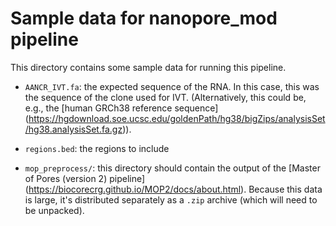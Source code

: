 # Sample data for nanopore_mod pipeline

This directory contains some sample data for running this pipeline.

- `AANCR_IVT.fa`: the expected sequence of the RNA. In this case,
this was the sequence of the clone used for IVT. (Alternatively,
this could be, e.g., the 
[human GRCh38 reference sequence]
(https://hgdownload.soe.ucsc.edu/goldenPath/hg38/bigZips/analysisSet/hg38.analysisSet.fa.gz)).

- `regions.bed`: the regions to include

- `mop_preprocess/`: this directory should contain the output of
the [Master of Pores (version 2) pipeline]
(https://biocorecrg.github.io/MOP2/docs/about.html).
Because this data is large, it's distributed separately as a
`.zip` archive (which will need to be unpacked).

